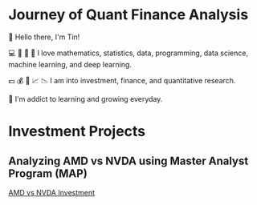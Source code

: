 #  Journey of Quant Finance Analysis

👋 Hello there, I'm Tin!

💻 🔢 🔣 🤖 I love mathematics, statistics, data, programming, data science, machine learning, and deep learning.  

💵 💰 💸 📈 📉 I am into investment, finance, and quantitative research.  

🌱 I'm addict to learning and growing everyday.  

# Investment Projects
## Analyzing AMD vs NVDA using Master Analyst Program (MAP)
[AMD vs NVDA Investment](https://github.com/LastAncientOne/AMD-vs-NVDA) 
